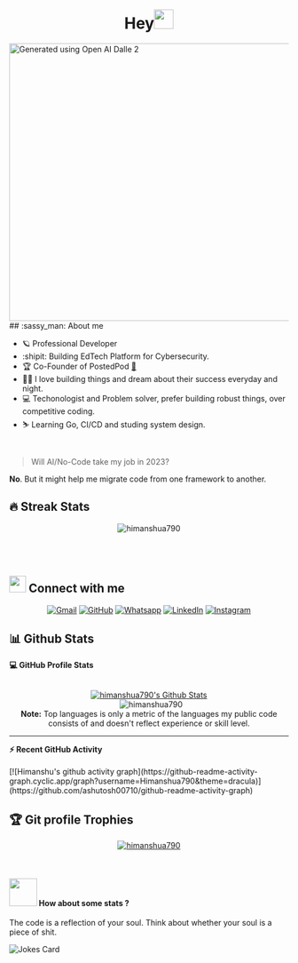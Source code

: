 <h1 align="center">Hey<img src="https://media.giphy.com/media/hvRJCLFzcasrR4ia7z/giphy.gif" width="35"></h1>
<img src="https://user-images.githubusercontent.com/46383992/212763828-9540bff8-f0cb-4582-9ae4-32958bf74d4a.png" height="500" width="1300" alt="Generated using Open AI Dalle 2"> 
<br>
## :sassy_man: About me

- 🪐 Professional Developer
- :shipit:  Building EdTech Platform for Cybersecurity.
- 🏆 Co-Founder of PostedPod [🔗](https://apps.shopify.com/posted-pod)
- 🧑‍💻 I love building things and dream about their success everyday and night.
- 💻 Techonologist and Problem solver, prefer building robust things, over competitive coding.
- ⛷️ Learning Go, CI/CD and studing system design.

<br>

> Will AI/No-Code take my job in 2023?

**No**. But it might help me migrate code from one framework to another.

## 🔥 Streak Stats

<p align="center"><img src="https://github-readme-streak-stats.herokuapp.com/?user=himanshua790&theme=algolia" alt="himanshua790" /></p>

<br>
<br>

## <img src="https://media.giphy.com/media/iY8CRBdQXODJSCERIr/giphy.gif" width="30px"> Connect with me

<p align="center">
	<a href="mailto:himanshua790@gmail.com"><img img src="https://img.shields.io/badge/gmail-%23EA4335.svg?style=plastic&logo=gmail&logoColor=white" alt="Gmail"/></a>
	<a href="https://github.com/himanshua790"><img src="https://img.shields.io/badge/github-%23181717.svg?style=plastic&logo=github&logoColor=white" alt="GitHub"/></a>
	<a href="https://wa.me/918871778862"><img src="https://img.shields.io/badge/whatsapp-%2325D366.svg?style=plastic&logo=whatsapp&logoColor=white" alt="Whatsapp"/></a>
	<a href="https://www.linkedin.com/in/himanshuu-soni/"><img src="https://img.shields.io/badge/linkedin-%230A66C2.svg?style=plastic&logo=linkedin&logoColor=white" alt="LinkedIn"/></a>
	<a href="https://www.instagram.com/tony_codes/"><img src="https://img.shields.io/badge/instagram-%23E4405F.svg?style=plastic&logo=instagram&logoColor=white" alt="Instagram"/></a>
</p>


## 📊 Github Stats

  <summary><b>💻 GitHub Profile Stats</b></summary>
  <br/>
  <p align="center">
    <a href="https://github.com/anuraghazra/github-readme-stats"><img alt="himanshua790's Github Stats" src="https://github-readme-stats.vercel.app/api?username=himanshua790&show_icons=true&count_private=true&theme=transparent"/></a>
<br/>
  &nbsp;
<img src="https://github-readme-stats.vercel.app/api/top-langs?username=himanshua790&langs_count=10&show_icons=true&locale=en&layout=compact&theme=transparent" alt="himanshua790"/>
  <br/>
  <b>Note:</b> Top languages is only a metric of the languages my public code consists of and doesn't reflect experience or skill level.
  </p>

---

  <summary><b>⚡ Recent GitHub Activity</b></summary>
  <br/>
[![Himanshu's github activity graph](https://github-readme-activity-graph.cyclic.app/graph?username=Himanshua790&theme=dracula)](https://github.com/ashutosh00710/github-readme-activity-graph)
  <br/>

## :trophy: Git profile Trophies

<p align="center"> <a href="https://github.com/ryo-ma/github-profile-trophy"><img src="https://github-profile-trophy.vercel.app/?username=himanshua790&layout=compact&theme=algolia" alt="himanshua790" /></a> </p>

<br/>

#### <img src="https://media.giphy.com/media/VgCDAzcKvsR6OM0uWg/giphy.gif" width="50"> How about some stats ?

The code is a reflection of your soul. Think about whether your soul is a piece of shit.

![Jokes Card](https://readme-jokes.vercel.app/api?theme=tokyonight)
